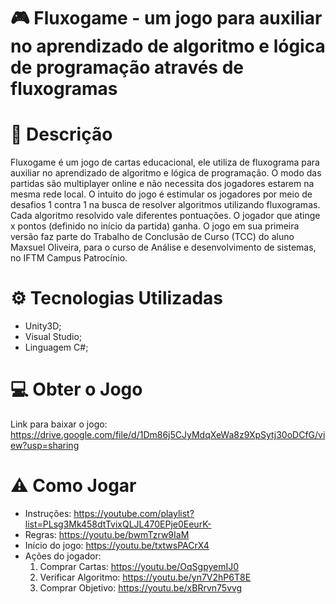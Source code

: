 # :video_game: Fluxogame - um jogo para auxiliar no aprendizado de algoritmo e lógica de programação através de fluxogramas

# :memo: Descrição
Fluxogame é um jogo de cartas educacional, ele utiliza de fluxograma para auxiliar no aprendizado de algoritmo e lógica de programação. O modo das partidas são multiplayer online e não necessita dos jogadores estarem na mesma rede local. O intuito do jogo é estimular os jogadores por meio de desafios 1 contra 1 na busca de resolver algoritmos utilizando fluxogramas. Cada algoritmo resolvido vale diferentes pontuações. O jogador que atinge x pontos (definido no início da partida) ganha. O jogo em sua primeira versão faz parte do Trabalho de Conclusão de Curso (TCC) do aluno Maxsuel Oliveira, para o curso de Análise e desenvolvimento de sistemas, no IFTM Campus Patrocínio.

# :gear: Tecnologias Utilizadas

  * Unity3D;
  * Visual Studio;
  * Linguagem C#;

# :computer: Obter o Jogo

Link para baixar o jogo: https://drive.google.com/file/d/1Dm86j5CJyMdqXeWa8z9XpSytj30oDCfG/view?usp=sharing

# :warning: Como Jogar

  * Instruções: https://youtube.com/playlist?list=PLsg3Mk458dtTvixQLJL470EPje0EeurK-
  * Regras: https://youtu.be/bwmTzrw9IaM
  * Início do jogo: https://youtu.be/txtwsPACrX4
  * Ações do jogador:
      1. Comprar Cartas: https://youtu.be/OqSgpyemIJ0
      2. Verificar Algoritmo: https://youtu.be/yn7V2hP6T8E
      3. Comprar Objetivo: https://youtu.be/xBRrvn75vvg
  

